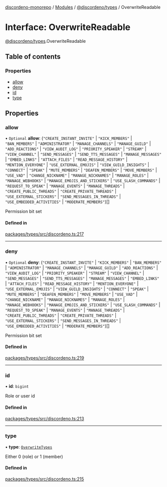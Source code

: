 [discordeno-monorepo](../README.md) / [Modules](../modules.md) / [@discordeno/types](../modules/discordeno_types.md) / OverwriteReadable

# Interface: OverwriteReadable

[@discordeno/types](../modules/discordeno_types.md).OverwriteReadable

## Table of contents

### Properties

- [allow](discordeno_types.OverwriteReadable.md#allow)
- [deny](discordeno_types.OverwriteReadable.md#deny)
- [id](discordeno_types.OverwriteReadable.md#id)
- [type](discordeno_types.OverwriteReadable.md#type)

## Properties

### allow

• `Optional` **allow**: (`"CREATE_INSTANT_INVITE"` \| `"KICK_MEMBERS"` \| `"BAN_MEMBERS"` \| `"ADMINISTRATOR"` \| `"MANAGE_CHANNELS"` \| `"MANAGE_GUILD"` \| `"ADD_REACTIONS"` \| `"VIEW_AUDIT_LOG"` \| `"PRIORITY_SPEAKER"` \| `"STREAM"` \| `"VIEW_CHANNEL"` \| `"SEND_MESSAGES"` \| `"SEND_TTS_MESSAGES"` \| `"MANAGE_MESSAGES"` \| `"EMBED_LINKS"` \| `"ATTACH_FILES"` \| `"READ_MESSAGE_HISTORY"` \| `"MENTION_EVERYONE"` \| `"USE_EXTERNAL_EMOJIS"` \| `"VIEW_GUILD_INSIGHTS"` \| `"CONNECT"` \| `"SPEAK"` \| `"MUTE_MEMBERS"` \| `"DEAFEN_MEMBERS"` \| `"MOVE_MEMBERS"` \| `"USE_VAD"` \| `"CHANGE_NICKNAME"` \| `"MANAGE_NICKNAMES"` \| `"MANAGE_ROLES"` \| `"MANAGE_WEBHOOKS"` \| `"MANAGE_EMOJIS_AND_STICKERS"` \| `"USE_SLASH_COMMANDS"` \| `"REQUEST_TO_SPEAK"` \| `"MANAGE_EVENTS"` \| `"MANAGE_THREADS"` \| `"CREATE_PUBLIC_THREADS"` \| `"CREATE_PRIVATE_THREADS"` \| `"USE_EXTERNAL_STICKERS"` \| `"SEND_MESSAGES_IN_THREADS"` \| `"USE_EMBEDDED_ACTIVITIES"` \| `"MODERATE_MEMBERS"`)[]

Permission bit set

#### Defined in

[packages/types/src/discordeno.ts:217](https://github.com/deepsarda/discordeno/blob/c6dc30bb/packages/types/src/discordeno.ts#L217)

---

### deny

• `Optional` **deny**: (`"CREATE_INSTANT_INVITE"` \| `"KICK_MEMBERS"` \| `"BAN_MEMBERS"` \| `"ADMINISTRATOR"` \| `"MANAGE_CHANNELS"` \| `"MANAGE_GUILD"` \| `"ADD_REACTIONS"` \| `"VIEW_AUDIT_LOG"` \| `"PRIORITY_SPEAKER"` \| `"STREAM"` \| `"VIEW_CHANNEL"` \| `"SEND_MESSAGES"` \| `"SEND_TTS_MESSAGES"` \| `"MANAGE_MESSAGES"` \| `"EMBED_LINKS"` \| `"ATTACH_FILES"` \| `"READ_MESSAGE_HISTORY"` \| `"MENTION_EVERYONE"` \| `"USE_EXTERNAL_EMOJIS"` \| `"VIEW_GUILD_INSIGHTS"` \| `"CONNECT"` \| `"SPEAK"` \| `"MUTE_MEMBERS"` \| `"DEAFEN_MEMBERS"` \| `"MOVE_MEMBERS"` \| `"USE_VAD"` \| `"CHANGE_NICKNAME"` \| `"MANAGE_NICKNAMES"` \| `"MANAGE_ROLES"` \| `"MANAGE_WEBHOOKS"` \| `"MANAGE_EMOJIS_AND_STICKERS"` \| `"USE_SLASH_COMMANDS"` \| `"REQUEST_TO_SPEAK"` \| `"MANAGE_EVENTS"` \| `"MANAGE_THREADS"` \| `"CREATE_PUBLIC_THREADS"` \| `"CREATE_PRIVATE_THREADS"` \| `"USE_EXTERNAL_STICKERS"` \| `"SEND_MESSAGES_IN_THREADS"` \| `"USE_EMBEDDED_ACTIVITIES"` \| `"MODERATE_MEMBERS"`)[]

Permission bit set

#### Defined in

[packages/types/src/discordeno.ts:219](https://github.com/deepsarda/discordeno/blob/c6dc30bb/packages/types/src/discordeno.ts#L219)

---

### id

• **id**: `bigint`

Role or user id

#### Defined in

[packages/types/src/discordeno.ts:213](https://github.com/deepsarda/discordeno/blob/c6dc30bb/packages/types/src/discordeno.ts#L213)

---

### type

• **type**: [`OverwriteTypes`](../enums/discordeno_types.OverwriteTypes.md)

Either 0 (role) or 1 (member)

#### Defined in

[packages/types/src/discordeno.ts:215](https://github.com/deepsarda/discordeno/blob/c6dc30bb/packages/types/src/discordeno.ts#L215)
